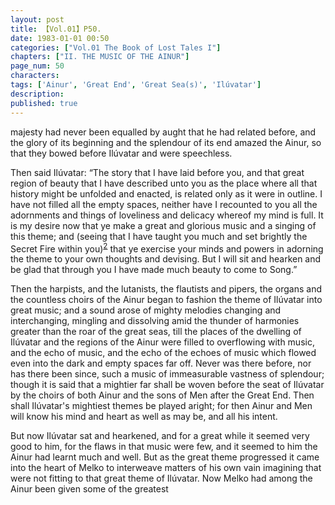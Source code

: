 ```yaml
---
layout: post
title: 【Vol.01】P50.
date: 1983-01-01 00:50
categories: ["Vol.01 The Book of Lost Tales I"]
chapters: ["II. THE MUSIC OF THE AINUR"]
page_num: 50
characters: 
tags: ['Ainur', 'Great End', 'Great Sea(s)', 'Ilúvatar']
description: 
published: true
---
```


<p style="text-indent: 0;">
majesty had never been equalled by aught that he had related before, and the glory of its beginning and the splendour of its end amazed the Ainur, so that they bowed before Ilúvatar and were speechless.
</p>

Then said Ilúvatar: “The story that I have laid before you, and that great region of beauty that I have described unto you as the place where all that history might be unfolded and enacted, is related only as it were in outline. I have not filled all the empty spaces, neither have I recounted to you all the adornments and things of loveliness and delicacy whereof my mind is full. It is my desire now that ye make a great and glorious music and a singing of this theme; and (seeing that I have taught you much and set brightly the Secret Fire within you)<SUP>[2]({{site.baseurl}}/vol01-p58)</SUP> that ye exercise your minds and powers in adorning the theme to your own thoughts and devising. But I will sit and hearken and be glad that through you I have made much beauty to come to Song.”

Then the harpists, and the lutanists, the flautists and pipers, the organs and the countless choirs of the Ainur began to fashion the theme of Ilúvatar into great music; and a sound arose of mighty melodies changing and interchanging, mingling and dissolving amid the thunder of harmonies greater than the roar of the great seas, till the places of the dwelling of Ilúvatar and the regions of the Ainur were filled to overflowing with music, and the echo of music, and the echo of the echoes of music which flowed even into the dark and empty spaces far off. Never was there before, nor has there been since, such a music of immeasurable vastness of splendour; though it is said that a mightier far shall be woven before the seat of Ilúvatar by the choirs of both Ainur and the sons of Men after the Great End. Then shall Ilúvatar's mightiest themes be played aright; for then Ainur and Men will know his mind and heart as well as may be, and all his intent.

But now Ilúvatar sat and hearkened, and for a great while it seemed very good to him, for the flaws in that music were few, and it seemed to him the Ainur had learnt much and well. But as the great theme progressed it came into the heart of Melko to interweave matters of his own vain imagining that were not fitting to that great theme of Ilúvatar. Now Melko had among the Ainur been given some of the greatest

